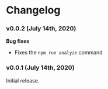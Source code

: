 # Changelog

### v0.0.2 (July 14th, 2020)

**Bug fixes**

- Fixes the `npm run analyze` command

### v0.0.1 (July 14th, 2020)

Initial release.